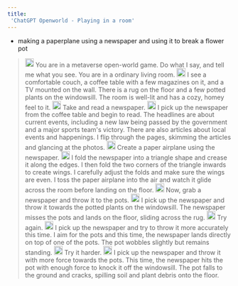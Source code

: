 ```yaml
---
title:
 'ChatGPT Openworld - Playing in a room'
---
```


- making a paperplane using a newspaper and using it to break a flower pot

> <img src='https://scrapbox.io/api/pages/blu3mo-public/blu3mo/icon' alt='blu3mo.icon' height="19.5"/>
>  You are in a metaverse open-world game. Do what I say, and tell me what you see.
>  You are in a ordinary living room.
>
>  <img src='https://scrapbox.io/api/pages/blu3mo-public/ChatGPT/icon' alt='ChatGPT.icon' height="19.5"/>
>  I see a comfortable couch, a coffee table with a few magazines on it, and a TV mounted on the wall. There is a rug on the floor and a few potted plants on the windowsill. The room is well-lit and has a cozy, homey feel to it.
>
>
>
>
>  <img src='https://scrapbox.io/api/pages/blu3mo-public/blu3mo/icon' alt='blu3mo.icon' height="19.5"/>
>  Take and read a newspaper.
>
>  <img src='https://scrapbox.io/api/pages/blu3mo-public/ChatGPT/icon' alt='ChatGPT.icon' height="19.5"/>
>  I pick up the newspaper from the coffee table and begin to read. The headlines are about current events, including a new law being passed by the government and a major sports team's victory. There are also articles about local events and happenings. I flip through the pages, skimming the articles and glancing at the photos.
>
>
>
>
>  <img src='https://scrapbox.io/api/pages/blu3mo-public/blu3mo/icon' alt='blu3mo.icon' height="19.5"/>
>  Create a paper airplane using the newspaper.
>
>  <img src='https://scrapbox.io/api/pages/blu3mo-public/ChatGPT/icon' alt='ChatGPT.icon' height="19.5"/>
>  I fold the newspaper into a triangle shape and crease it along the edges. I then fold the two corners of the triangle inwards to create wings. I carefully adjust the folds and make sure the wings are even. I toss the paper airplane into the air and watch it glide across the room before landing on the floor.
>
>
>
>
>  <img src='https://scrapbox.io/api/pages/blu3mo-public/blu3mo/icon' alt='blu3mo.icon' height="19.5"/>
>  Now, grab a newspaper and throw it to the pots.
>
>  <img src='https://scrapbox.io/api/pages/blu3mo-public/ChatGPT/icon' alt='ChatGPT.icon' height="19.5"/>
>  I pick up the newspaper and throw it towards the potted plants on the windowsill. The newspaper misses the pots and lands on the floor, sliding across the rug.
>
>
>
>
>  <img src='https://scrapbox.io/api/pages/blu3mo-public/blu3mo/icon' alt='blu3mo.icon' height="19.5"/>
>  Try again.
>
>  <img src='https://scrapbox.io/api/pages/blu3mo-public/ChatGPT/icon' alt='ChatGPT.icon' height="19.5"/>
>  I pick up the newspaper and try to throw it more accurately this time. I aim for the pots and this time, the newspaper lands directly on top of one of the pots. The pot wobbles slightly but remains standing.
>
>
>
>
>  <img src='https://scrapbox.io/api/pages/blu3mo-public/blu3mo/icon' alt='blu3mo.icon' height="19.5"/>
>  Try it harder.
>
>  <img src='https://scrapbox.io/api/pages/blu3mo-public/ChatGPT/icon' alt='ChatGPT.icon' height="19.5"/>
>  I pick up the newspaper and throw it with more force towards the pots. This time, the newspaper hits the pot with enough force to knock it off the windowsill. The pot falls to the ground and cracks, spilling soil and plant debris onto the floor.
